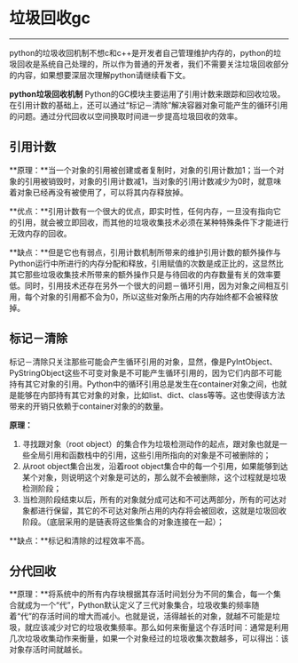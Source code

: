 # 垃圾回收gc #

----------
python的垃圾收回机制不想c和c++是开发者自己管理维护内存的，python的垃圾回收是系统自己处理的，所以作为普通的开发者，我们不需要关注垃圾回收部分的内容，如果想要深层次理解python请继续看下文。

**python垃圾回收机制**
Python的GC模块主要运用了引用计数来跟踪和回收垃圾。在引用计数的基础上，还可以通过“标记－清除”解决容器对象可能产生的循环引用的问题。通过分代回收以空间换取时间进一步提高垃圾回收的效率。

## 引用计数 ##

**原理：**当一个对象的引用被创建或者复制时，对象的引用计数加1；当一个对象的引用被销毁时，对象的引用计数减1，当对象的引用计数减少为0时，就意味着对象已经再没有被使用了，可以将其内存释放掉。

**优点：**引用计数有一个很大的优点，即实时性，任何内存，一旦没有指向它的引用，就会被立即回收，而其他的垃圾收集技术必须在某种特殊条件下才能进行无效内存的回收。

**缺点：**但是它也有弱点，引用计数机制所带来的维护引用计数的额外操作与Python运行中所进行的内存分配和释放，引用赋值的次数是成正比的，这显然比其它那些垃圾收集技术所带来的额外操作只是与待回收的内存数量有关的效率要低。同时，引用技术还存在另外一个很大的问题－循环引用，因为对象之间相互引用，每个对象的引用都不会为0，所以这些对象所占用的内存始终都不会被释放掉。

## 标记－清除 ##
标记－清除只关注那些可能会产生循环引用的对象，显然，像是PyIntObject、PyStringObject这些不可变对象是不可能产生循环引用的，因为它们内部不可能持有其它对象的引用。Python中的循环引用总是发生在container对象之间，也就是能够在内部持有其它对象的对象，比如list、dict、class等等。这也使得该方法带来的开销只依赖于container对象的的数量。

**原理：**
1. 寻找跟对象（root object）的集合作为垃圾检测动作的起点，跟对象也就是一些全局引用和函数栈中的引用，这些引用所指向的对象是不可被删除的；
2. 从root object集合出发，沿着root object集合中的每一个引用，如果能够到达某个对象，则说明这个对象是可达的，那么就不会被删除，这个过程就是垃圾检测阶段；
3. 当检测阶段结束以后，所有的对象就分成可达和不可达两部分，所有的可达对象都进行保留，其它的不可达对象所占用的内存将会被回收，这就是垃圾回收阶段。（底层采用的是链表将这些集合的对象连接在一起）；

**缺点：**标记和清除的过程效率不高。

## 分代回收 ##
**原理：**将系统中的所有内存块根据其存活时间划分为不同的集合，每一个集合就成为一个“代”，Python默认定义了三代对象集合，垃圾收集的频率随着“代”的存活时间的增大而减小。也就是说，活得越长的对象，就越不可能是垃圾，就应该减少对它的垃圾收集频率。那么如何来衡量这个存活时间：通常是利用几次垃圾收集动作来衡量，如果一个对象经过的垃圾收集次数越多，可以得出：该对象存活时间就越长。
